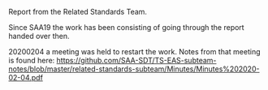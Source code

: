Report from the Related Standards Team.

Since SAA19 the work has been consisting of going through the report handed over then. 

20200204 a meeting was held to restart the work. Notes from that meeting is found here: https://github.com/SAA-SDT/TS-EAS-subteam-notes/blob/master/related-standards-subteam/Minutes/Minutes%202020-02-04.pdf
